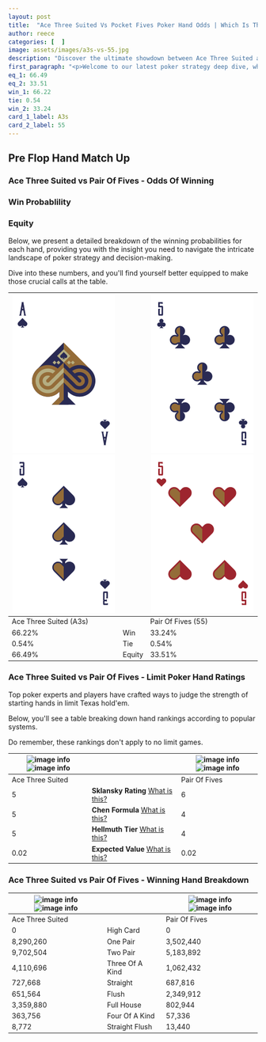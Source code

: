 ```yaml
---
layout: post
title:  "Ace Three Suited Vs Pocket Fives Poker Hand Odds | Which Is The Better Hand In Poker? A Complete Guide"
author: reece
categories: [  ]
image: assets/images/a3s-vs-55.jpg
description: "Discover the ultimate showdown between Ace Three Suited and Pair Of Fives in poker! Uncover the odds, strategies, and scenarios where one hand triumphs over the other. Get ready to up your poker game with this thrilling analysis."
first_paragraph: "<p>Welcome to our latest poker strategy deep dive, where we're pitting two distinct hands against each other in a high-stakes showdown: Ace Three Suited vs Pair Of Fives.</p><p>In the dynamic world of poker, every decision counts, and knowing which hand holds the upper hand is key to your success at the table.</p><p>In this article, we'll dissect these two hands, explore the scenarios where one dominates the other, and equip you with the knowledge to make strategic choices that can tip the odds in your favor.</p><p>Get ready to unravel the intriguing dynamics of these poker hands and elevate your game to new heights.</p>"
eq_1: 66.49
eq_2: 33.51
win_1: 66.22
tie: 0.54
win_2: 33.24
card_1_label: A3s
card_2_label: 55
---
```




[comment]: # (sp0)

## Pre Flop Hand Match Up

<div class="table hand-ratings" markdown="1"> 



### Ace Three Suited vs Pair Of Fives - Odds Of Winning


  
<div class="row graphs"> 
<div class="col-lg-6">
    <h3>Win Probablility</h3>
    <canvas id="WinChart"></canvas>
</div>
<div class="col-lg-6">
    <h3>Equity</h3>
    <canvas id="EquityChart"></canvas>
</div>
</div>

  Below, we present a detailed breakdown of the winning probabilities for each hand, providing you with the insight you need to navigate the intricate landscape of poker strategy and decision-making. 

Dive into these numbers, and you'll find yourself better equipped to make those crucial calls at the table.


    
| ![image info](assets/images/hand1/a.png) ![image info](assets/images/hand1/3.png) |  | ![image info](assets/images/hand2/5.png) ![image info](assets/images/hand2/5o.png) |
| -------- | -------- | -------- |
| Ace Three Suited (A3s) |  | Pair Of Fives (55) |
| 66.22% | Win | 33.24% |
| 0.54% | Tie | 0.54% |
| 66.49% | Equity | 33.51% |




[comment]: # (sp1)



### Ace Three Suited vs Pair Of Fives - Limit Poker Hand Ratings

Top poker experts and players have crafted ways to judge the strength of starting hands in limit Texas hold'em. 

Below, you'll see a table breaking down hand rankings according to popular systems. 

Do remember, these rankings don't apply to no limit games.


    
| ![image info](https://www.riverpairs.com/assets/images/hand1/a.png) ![image info](https://www.riverpairs.com/assets/images/hand1/3.png) |  | ![image info](https://www.riverpairs.com/assets/images/hand2/5.png) ![image info](https://www.riverpairs.com/assets/images/hand2/5o.png) |
| -------- | -------- | -------- |
| Ace Three Suited |  | Pair Of Fives |
| 5 | **Sklansky Rating** [What is this?](/sklansky-rating-explained) | 6 |
| 5 | **Chen Formula** [What is this?](/chen-formula-explained) | 4 |
| 5 | **Hellmuth Tier** [What is this?](/Hellmuth-tier-explained) | 4 |
| 0.02 | **Expected Value** [What is this?](/expected-value-explained) | 0.02 |




[comment]: # (sp2)



### Ace Three Suited vs Pair Of Fives - Winning Hand Breakdown


    
| ![image info](https://www.riverpairs.com/assets/images/hand1/a.png) ![image info](https://www.riverpairs.com/assets/images/hand1/3.png) |  | ![image info](https://www.riverpairs.com/assets/images/hand2/5.png) ![image info](https://www.riverpairs.com/assets/images/hand2/5o.png) |
| -------- | -------- | -------- |
| Ace Three Suited |  | Pair Of Fives |
| 0 | High Card | 0 |
| 8,290,260 | One Pair | 3,502,440 |
| 9,702,504 | Two Pair | 5,183,892 |
| 4,110,696 | Three Of A Kind | 1,062,432 |
| 727,668 | Straight | 687,816 |
| 651,564 | Flush | 2,349,912 |
| 3,359,880 | Full House | 802,944 |
| 363,756 | Four Of A Kind | 57,336 |
| 8,772 | Straight Flush | 13,440 |




[comment]: # (sp3)



</div>

[comment]: # (sp4)



[comment]: # (sp5)

